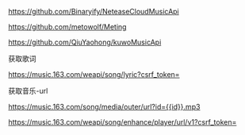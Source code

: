 https://github.com/Binaryify/NeteaseCloudMusicApi

https://github.com/metowolf/Meting

https://github.com/QiuYaohong/kuwoMusicApi

获取歌词

https://music.163.com/weapi/song/lyric?csrf_token=

获取音乐-url

https://music.163.com/song/media/outer/url?id={{id}}.mp3

https://music.163.com/weapi/song/enhance/player/url/v1?csrf_token=

